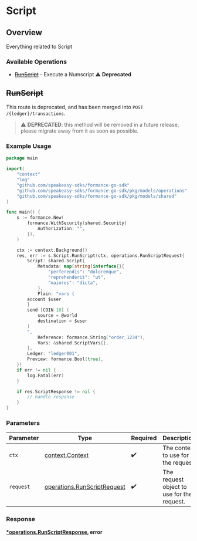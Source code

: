 # Script

## Overview

Everything related to Script

### Available Operations

* [~~RunScript~~](#runscript) - Execute a Numscript :warning: **Deprecated**

## ~~RunScript~~

This route is deprecated, and has been merged into `POST /{ledger}/transactions`.


> :warning: **DEPRECATED**: this method will be removed in a future release, please migrate away from it as soon as possible.

### Example Usage

```go
package main

import(
	"context"
	"log"
	"github.com/speakeasy-sdks/formance-go-sdk"
	"github.com/speakeasy-sdks/formance-go-sdk/pkg/models/operations"
	"github.com/speakeasy-sdks/formance-go-sdk/pkg/models/shared"
)

func main() {
    s := formance.New(
        formance.WithSecurity(shared.Security{
            Authorization: "",
        }),
    )

    ctx := context.Background()
    res, err := s.Script.RunScript(ctx, operations.RunScriptRequest{
        Script: shared.Script{
            Metadata: map[string]interface{}{
                "perferendis": "doloremque",
                "reprehenderit": "ut",
                "maiores": "dicta",
            },
            Plain: "vars {
        account $user
        }
        send [COIN 10] (
        	source = @world
        	destination = $user
        )
        ",
            Reference: formance.String("order_1234"),
            Vars: &shared.ScriptVars{},
        },
        Ledger: "ledger001",
        Preview: formance.Bool(true),
    })
    if err != nil {
        log.Fatal(err)
    }

    if res.ScriptResponse != nil {
        // handle response
    }
}
```

### Parameters

| Parameter                                                                  | Type                                                                       | Required                                                                   | Description                                                                |
| -------------------------------------------------------------------------- | -------------------------------------------------------------------------- | -------------------------------------------------------------------------- | -------------------------------------------------------------------------- |
| `ctx`                                                                      | [context.Context](https://pkg.go.dev/context#Context)                      | :heavy_check_mark:                                                         | The context to use for the request.                                        |
| `request`                                                                  | [operations.RunScriptRequest](../../models/operations/runscriptrequest.md) | :heavy_check_mark:                                                         | The request object to use for the request.                                 |


### Response

**[*operations.RunScriptResponse](../../models/operations/runscriptresponse.md), error**

